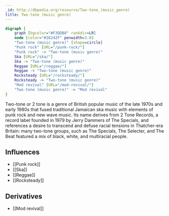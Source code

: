 ```yaml
---
_id: http://dbpedia.org/resource/Two-tone_(music_genre)
title: Two-tone (music genre)
---
```


```dot
digraph {
	graph [bgcolor="#F3DDB8" rankdir=LR]
	node [color="#26242F" penwidth=3.0]
	"Two-tone (music genre)" [shape=circle]
	"Punk rock" [URL="/punk-rock/"]
	"Punk rock" -> "Two-tone (music genre)"
	Ska [URL="/ska/"]
	Ska -> "Two-tone (music genre)"
	Reggae [URL="/reggae/"]
	Reggae -> "Two-tone (music genre)"
	Rocksteady [URL="/rocksteady/"]
	Rocksteady -> "Two-tone (music genre)"
	"Mod revival" [URL="/mod-revival/"]
	"Two-tone (music genre)" -> "Mod revival"
}
```

Two-tone or 2 tone is a genre of British popular music of the late 1970s and early 1980s that fused traditional Jamaican ska music with elements of punk rock and new wave music. Its name derives from 2 Tone Records, a record label founded in 1979 by Jerry Dammers of The Specials, and references a desire to transcend and defuse racial tensions in Thatcher-era Britain: many two-tone groups, such as The Specials, The Selecter, and The Beat featured a mix of black, white, and multiracial people.

## Influences
- [[Punk rock]]
- [[Ska]]
- [[Reggae]]
- [[Rocksteady]]

## Derivatives
- [[Mod revival]]
